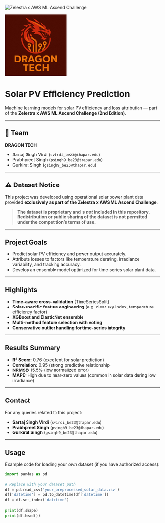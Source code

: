 ![Zelestra x AWS ML Ascend Challenge](assets/ffad4794-e212-4717-8db0-4a53a7d24565.jpg)

<img src="Assets/TeamLogo.jpg" alt="Dragon Tech Logo" width="200"/>

# Solar PV Efficiency Prediction

Machine learning models for solar PV efficiency and loss attribution — part of the **Zelestra x AWS ML Ascend Challenge (2nd Edition)**.

---

## 👥 Team

**DRAGON TECH**
- Sartaj Singh Virdi (`svirdi_be23@thapar.edu`)
- Prabhpreet Singh (`psingh9_be23@thapar.edu`) 
- Gurkirat Singh (`gsingh9_be23@thapar.edu`)

---

## ⚠️ Dataset Notice

This project was developed using operational solar power plant data provided **exclusively as part of the Zelestra x AWS ML Ascend Challenge**.

> **The dataset is proprietary and is *not* included in this repository.  
> Redistribution or public sharing of the dataset is not permitted under the competition’s terms of use.**

---

##  Project Goals

- Predict solar PV efficiency and power output accurately.
- Attribute losses to factors like temperature derating, irradiance variability, and tracking accuracy.
- Develop an ensemble model optimized for time-series solar plant data.

---

##  Highlights

- **Time-aware cross-validation** (TimeSeriesSplit)  
- **Solar-specific feature engineering** (e.g. clear sky index, temperature efficiency factor)  
- **XGBoost and ElasticNet ensemble**  
- **Multi-method feature selection with voting**
- **Conservative outlier handling for time-series integrity**

---

##  Results Summary

- **R² Score:** 0.76 (excellent for solar prediction)
- **Correlation:** 0.95 (strong predictive relationship)
- **NRMSE:** 15.5% (low normalized error)
- **MAPE:** High due to near-zero values (common in solar data during low irradiance)

---

##  Contact

For any queries related to this project:

- **Sartaj Singh Virdi** (`svirdi_be23@thapar.edu`)
- **Prabhpreet Singh** (`psingh9_be23@thapar.edu`)
- **Gurkirat Singh** (`gsingh9_be23@thapar.edu`)

---

##  Usage

Example code for loading your *own* dataset (if you have authorized access):

```python
import pandas as pd

# Replace with your dataset path
df = pd.read_csv('your_preprocessed_solar_data.csv')
df['datetime'] = pd.to_datetime(df['datetime'])
df = df.set_index('datetime')

print(df.shape)
print(df.head())

